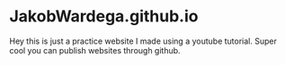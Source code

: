 # JakobWardega.github.io
Hey this is just a practice website I made using a youtube tutorial. Super cool you can publish websites through github.
